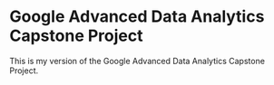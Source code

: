 # Google Advanced Data Analytics Capstone Project

This is my version of the Google Advanced Data Analytics Capstone Project.
